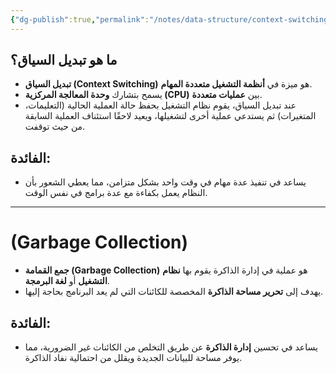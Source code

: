 ```yaml
---
{"dg-publish":true,"permalink":"/notes/data-structure/context-switching/"}
---
```


## ما هو تبديل السياق؟
- **تبديل السياق (Context Switching)** هو ميزة في **أنظمة التشغيل متعددة المهام**.
- يسمح بتشارك **وحدة المعالجة المركزية (CPU)** بين **عمليات متعددة**.
- عند تبديل السياق، يقوم نظام التشغيل بحفظ حالة العملية الحالية (التعليمات، المتغيرات) ثم يستدعي عملية أخرى لتشغيلها، ويعيد لاحقًا استئناف العملية السابقة من حيث توقفت.

## الفائدة:
- يساعد في تنفيذ عدة مهام في وقت واحد بشكل متزامن، مما يعطي الشعور بأن النظام يعمل بكفاءة مع عدة برامج في نفس الوقت.

---

# (Garbage Collection)

- **جمع القمامة (Garbage Collection)** هو عملية في إدارة الذاكرة يقوم بها **نظام التشغيل** أو **لغة البرمجة**.
- يهدف إلى **تحرير مساحة الذاكرة** المخصصة للكائنات التي لم يعد البرنامج بحاجة إليها.

## الفائدة:
- يساعد في تحسين **إدارة الذاكرة** عن طريق التخلص من الكائنات غير الضرورية، مما يوفر مساحة للبيانات الجديدة ويقلل من احتمالية نفاد الذاكرة.
